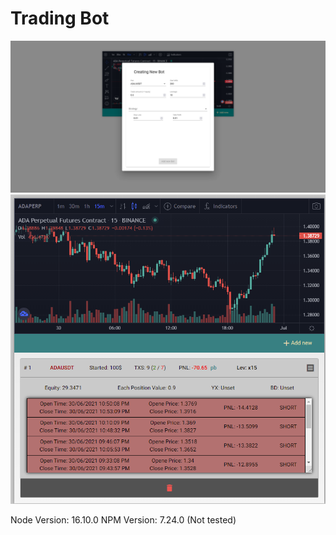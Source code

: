 # Trading Bot

![Screenshot 1](./_info/screenshot_1.png "Screenshot")
![Screenshot 2](./_info/screenshot_2.png "Screenshot")

Node Version: 16.10.0
NPM Version: 7.24.0
(Not tested)
